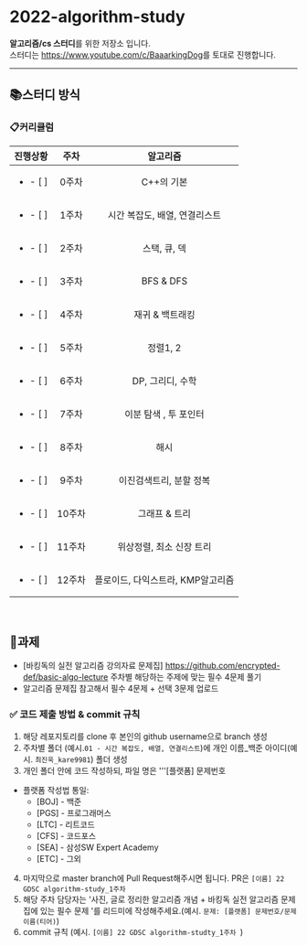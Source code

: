# 2022-algorithm-study

**알고리즘/cs 스터디**를 위한 저장소 입니다. </br>
스터디는 <https://www.youtube.com/c/BaaarkingDog>를 토대로 진행합니다.

---
## 📚스터디 방식
### 📋커리큘럼
| 진행상황 | 주차 | 알고리즘 |
|:----------:|:----------:|:----------:|
| <ul><li>- [ ] </li></ul> | 0주차 | C++의 기본 |
| <ul><li>- [ ] </li></ul> | 1주차 | 시간 복잡도, 배열, 연결리스트 |
| <ul><li>- [ ] </li></ul> | 2주차 | 스택, 큐, 덱 |
| <ul><li>- [ ] </li></ul> | 3주차 | BFS & DFS |
| <ul><li>- [ ] </li></ul> | 4주차 | 재귀 & 백트래킹 |
| <ul><li>- [ ] </li></ul> | 5주차 | 정렬1, 2|
| <ul><li>- [ ] </li></ul> | 6주차 | DP, 그리디, 수학 |
| <ul><li>- [ ] </li></ul> | 7주차 | 이분 탐색 , 투 포인터 |
| <ul><li>- [ ] </li></ul> | 8주차 | 해시 |
| <ul><li>- [ ] </li></ul> | 9주차 | 이진검색트리, 분할 정복 |
| <ul><li>- [ ] </li></ul> | 10주차 | 그래프 & 트리 |
| <ul><li>- [ ] </li></ul> | 11주차 | 위상정렬, 최소 신장 트리 |
| <ul><li>- [ ] </li></ul> | 12주차 | 플로이드, 다익스트라, KMP알고리즘 |

<br/>

## 📝과제
- [바킹독의 실전 알고리즘 강의자료 문제집] <https://github.com/encrypted-def/basic-algo-lecture> 주차별 해당하는 주제에 맞는 필수 4문제 풀기
- 알고리즘 문제집 참고해서 필수 4문제 + 선택 3문제 업로드

### ✅ 코드 제출 방법 & commit 규칙
1. 해당 레포지토리를 clone 후 본인의 github username으로 branch 생성
2. 주차별 폴더 (예시.```01 - 시간 복잡도, 배열, 연결리스트```)에 개인 이름_백준 아이디(예시. ```최진욱_kare9981```) 폴더 생성
3. 개인 폴더 안에 코드 작성하되, 파일 명은 '''[플랫폼] 문제번호
- 플랫폼 작성법 통일: 
  * [BOJ] - 백준 
  * [PGS] - 프로그래머스
  * [LTC] - 리트코드
  * [CFS] - 코드포스
  * [SEA] - 삼성SW Expert Academy
  * [ETC] - 그외
4. 마지막으로 master branch에 Pull Request해주시면 됩니다. PR은 ```[이름] 22 GDSC algorithm-study_1주차```
5. 해당 주차 담당자는 '사진, 글로 정리한 알고리즘 개념 + 바킹독 실전 알고리즘 문제집에 있는 필수 문제 '를 리드미에 작성해주세요.(예시. ```문제: [플랫폼] 문제번호/문제이름(티어)```)
6. commit 규칙 (예시. ```[이름] 22 GDSC algorithm-studty_1주차 ```)
